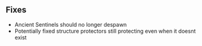 ## Fixes
- Ancient Sentinels should no longer despawn
- Potentially fixed structure protectors still protecting even when it doesnt exist
